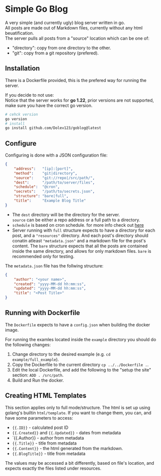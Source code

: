 # Simple Go Blog

A very simple (and currently ugly) blog server written in go.  
All posts are made out of Markdown files, currently without any html beuatification.  
The server pulls all posts from a "source" location which can be one of:  
- "directory": copy from one directory to the other.
- "git": copy from a git repository (prefered).

## Installation

There is a Dockerfile provided, this is the prefered way for running the server.  

If you decide to not use:  
Notice that the server works for __go 1.22__, prior versions are not supported, make sure you have the correct go version.  
```sh
# cehck version
go version
# install 
go install github.com/Dolev123/goblog@latest
```

## Configure

Configuring is done with a JSON configuration file:
```json
{
    "address":   "[ip]:[port]",
    "method":    "git|directory",
    "source":    "git://repo|/src/path/",
    "dest":      "/path/to/server/files",
    "schedule":  "@cron",
    "secrets":   "/path/to/secrets.json",
    "structure": "bare|full",
    "title":     "Example Blog Title"
}
```

- The `dest` directory will be the directory for the server.  
`source` can be either a repo address or a full path to a directory.  
- `schedule` is based on cron schedule. for more info check out [here](https://pkg.go.dev/github.com/robfig/cron#hdr-CRON_Expression_Format)  
- Server running with `full` structure expects to have a directory for each post, and a `"resources"` directory. And each post's directory should conatin atleast `"metadata.json"` and a markdown file for the post's content. The `bare` structure expects that all the posts are contained inside the same directory, and allows for only markdown files. `bare` is recommended only for testing.

The `metadata.json` file has the follwing structure:
```json
{
    "author": "<your name>",
    "created": "yyyy-MM-dd hh:mm:ss",
    "updated": "yyyy-MM-dd hh:mm:ss",
    "title": "<Post Title>"
}
```

## Running with Dockerfile
The `Dockerfile` expects to have a `config.json` when building the docker image.   

For running the examles located inside the `example` directory you should do the following changes:  
1. Change directory to the desired example (e.g. `cd example/full_example`).
2. Copy the Dockerfile to the current directory `cp ../../Dockerfile .`. 
3. Edit the local Dockerfile, and add the following to the "setup the site" section: `ADD . /src/path`.
4. Build and Run the docker.

## Creating HTML Templates

This section applies only to full mode/structure.
The html is set up using golang's builtin `html/template`. If you want to change them, you can, and have some parameters to access:
- `{{.ID}}` - calculated post ID
- `{{.Created}}` and `{{.Updated}}` - dates from metadata
- `{{.Author}} - author from metadata
- `{{.Title}}` - title from metadata
- `{{.Content}}` - the html generated from the markdown.
- `{{.BlogTitle}}` - title from metadata

The values may be accessed a bit differently, based on file's location, and expects exactly the files listed under resources.
